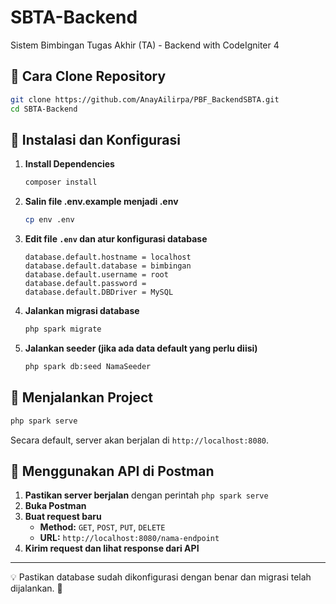# SBTA-Backend

Sistem Bimbingan Tugas Akhir (TA) - Backend with CodeIgniter 4

## 📌 Cara Clone Repository

```bash
git clone https://github.com/AnayAilirpa/PBF_BackendSBTA.git
cd SBTA-Backend
```

## 🔧 Instalasi dan Konfigurasi

1. **Install Dependencies**
   ```bash
   composer install
   ```
2. **Salin file .env.example menjadi .env**
   ```bash
   cp env .env
   ```
3. **Edit file `.env` dan atur konfigurasi database**
   ```env
   database.default.hostname = localhost
   database.default.database = bimbingan
   database.default.username = root
   database.default.password = 
   database.default.DBDriver = MySQL
   ```
4. **Jalankan migrasi database**
   ```bash
   php spark migrate
   ```
5. **Jalankan seeder (jika ada data default yang perlu diisi)**
   ```bash
   php spark db:seed NamaSeeder
   ```

## 🚀 Menjalankan Project

```bash
php spark serve
```
Secara default, server akan berjalan di `http://localhost:8080`.

## 📡 Menggunakan API di Postman

1. **Pastikan server berjalan** dengan perintah `php spark serve`
2. **Buka Postman**
3. **Buat request baru**
   - **Method:** `GET`, `POST`, `PUT`, `DELETE`
   - **URL:** `http://localhost:8080/nama-endpoint`
4. **Kirim request dan lihat response dari API**

---
💡 Pastikan database sudah dikonfigurasi dengan benar dan migrasi telah dijalankan. 🚀
